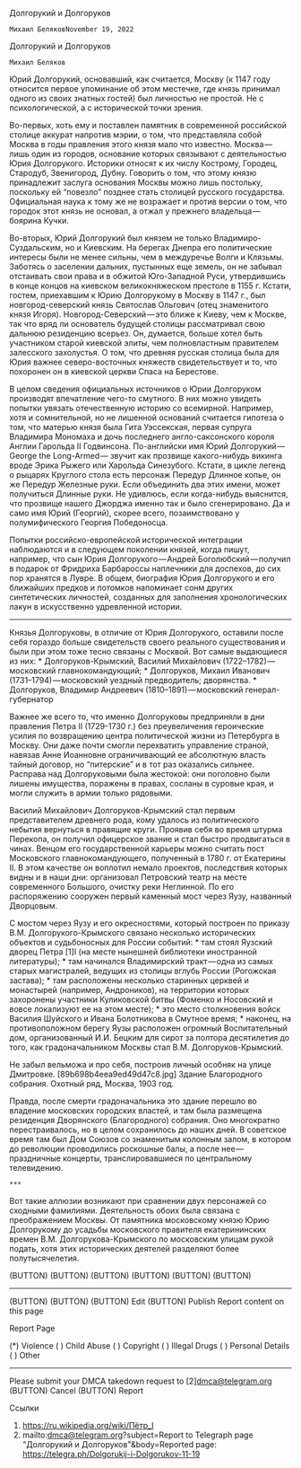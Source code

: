 Долгорукий и Долгоруков


    Михаил БеляковNovember 19, 2022

Долгорукий и Долгоруков


    Михаил Беляков

   Юрий Долгорукий, основавший, как считается, Москву (к 1147 году
   относится первое упоминание об этом местечке, где князь принимал одного
   из своих знатных гостей) был личностью не простой. Не с
   психологической, а с исторической точки зрения.

   Во-первых, хоть ему и поставлен памятник в современной российской
   столице аккурат напротив мэрии, о том, что представляла собой Москва в
   годы правления этого князя мало что известно. Москва — лишь один из
   городов, основание которых связывают с деятельностью Юрия Долгорукого.
   Историки относят к их числу Кострому, Городец, Стародуб, Звенигород,
   Дубну. Говорить о том, что этому князю принадлежит заслуга основания
   Москвы можно лишь постольку, поскольку ей “повезло” позднее стать
   столицей русского государства. Официальная наука к тому же не возражает
   и против версии о том, что городок этот князь не основал, а отжал у
   прежнего владельца — боярина Кучки.

   Во-вторых, Юрий Долгорукий был князем не только Владимиро-Суздальским,
   но и Киевским. На берегах Днепра его политические интересы были не
   менее сильны, чем в междуречье Волги и Клязьмы. Заботясь о заселении
   дальних, пустынных еще земель, он не забывал отстаивать свои права и в
   обжитой Юго-Западной Руси, утвердившись в конце концов на киевском
   великокняжеском престоле в 1155 г. Кстати, гостем, приехавшим к Юрию
   Долгорукому в Москву в 1147 г., был новгород-северский князь Святослав
   Ольгович (отец знаменитого князя Игоря). Новгород-Северский — это ближе
   к Киеву, чем к Москве, так что вряд ли основатель будущей столицы
   рассматривал свою дальнюю резиденцию всерьез. Он, думается, больше
   хотел быть участником старой киевской элиты, чем полновластным
   правителем залесского захолустья. О том, что древняя русская столица
   была для Юрия важнее северо-восточных княжеств свидетельствует и то,
   что похоронен он в киевской церкви Спаса на Берестове.

   В целом сведения официальных источников о Юрии Долгоруком производят
   впечатление чего-то смутного. В них можно увидеть попытки увязать
   отечественную историю со всемирной. Например, хотя и сомнительной, но
   не лишенной оснований считается гипотеза о том, что матерью князя была
   Гита Уэссекская, первая супруга Владимира Мономаха и дочь последнего
   англо-саксонского короля Англии Гарольда II Годвинсона. По-английски
   имя Юрий Долгорукий — George the Long-Armed — звучит как прозвище
   какого-нибудь викинга вроде Эрика Рыжего или Харольда Синезубого.
   Кстати, в цикле легенд о рыцарях Круглого стола есть персонаж Передур
   Длинное копье, он же Передур Железные руки. Если объединить два этих
   имени, может получиться Длинные руки. Не удивлюсь, если когда-нибудь
   выяснится, что прозвище нашего Джорджа именно так и было сгенерировано.
   Да и само имя Юрий (Георгий), скорее всего, позаимствовано у
   полумифического Георгия Победоносца.

   Попытки российско-европейской исторической интеграции наблюдаются и в
   следующем поколении князей, когда пишут, например, что сын Юрия
   Долгорукого — Андрей Боголюбский — получил в подарок от Фридриха
   Барбароссы наплечники для доспехов, до сих пор хранятся в Лувре. В
   общем, биография Юрия Долгорукого и его ближайших предков и потомков
   напоминает сонм других синтетических личностей, созданных для
   заполнения хронологических лакун в искусственно удревленной истории.

   ***

   Князья Долгоруковы, в отличие от Юрия Долгорукого, оставили после себя
   гораздо больше свидетельств своего реального существования и были при
   этом тоже тесно связаны с Москвой. Вот самые выдающиеся из них:
     * Долгоруков-Крымский, Василий Михайлович (1722–1782) — московский
       главнокомандующий;
     * Долгоруков, Михаил Иванович (1731–1794) — московский уездный
       предводитель; дворянства.
     * Долгоруков, Владимир Андреевич (1810–1891) — московский
       генерал-губернатор

   Важнее же всего то, что именно Долгоруковы предприняли в дни правления
   Петра II (1729-1730 г.) без преувеличения героические усилия по
   возвращению центра политической жизни из Петербурга в Москву. Они даже
   почти смогли перехватить управление страной, навязав Анне Иоанновне
   ограничивающий ее абсолютную власть тайный договор, но “питерские” и в
   тот раз оказались сильнее. Расправа над Долгоруковыми была жестокой:
   они поголовно были лишены имущества, поражены в правах, сосланы в
   суровые края, и могли служить в армии только рядовыми.

   Василий Михайлович Долгоруков-Крымский стал первым представителем
   древнего рода, кому удалось из политического небытия вернуться в
   правящие круги. Проявив себя во время штурма Перекопа, он получил
   офицерское звание и стал быстро продвигаться в чинах. Венцом его
   государственной карьеры можно считать пост Московского
   главнокомандующего, полученный в 1780 г. от Екатерины II. В этом
   качестве он воплотил немало проектов, последствия которых видны и в
   наши дни: организовал Петровский театр на месте современного Большого,
   очистку реки Неглинной. По его распоряжению сооружен первый каменный
   мост через Яузу, названный Дворцовым.

   С мостом через Яузу и его окресностями, который построен по приказу
   В.М. Долгорукого-Крымского связано несколько исторических объектов и
   судьбоносных для России событий:
     * там стоял Яузский дворец Петра [1]I (на месте нынешней библиотеки
       иностранной литературы);
     * там начинался Владимирский тракт — одна из самых старых
       магистралей, ведущих из столицы вглубь России (Рогожская застава);
     * там расположены несколько старинных церквей и монастырей (например,
       Андроников), на территории которых захоронены участники Куликовской
       битвы (Фоменко и Носовский и вовсе локализуют ее на этом месте);
     * это место столкновения войск Василия Шуйского и Ивана Болотникова в
       Смутное время;
     * наконец, на противоположном берегу Яузы расположен огромный
       Воспитательный дом, организованный И.И. Бецким для сирот за полтора
       десятилетия до того, как градоначальником Москвы стал В.М.
       Долгоруков-Крымский.

   Не забыл вельможа и про себя, построив личный особняк на улице
   Дмитровке.
   [89b698b4eea9ed49d47c8.jpg] Здание Благородного собрания. Охотный ряд,
   Москва, 1903 год.

   Правда, после смерти градоначальника это здание перешло во владение
   московских городских властей, и там была размещена резиденция
   Дворянского (Благородного) собрания. Оно многократно перестраивалось,
   но в целом сохранилось до наших дней. В советское время там был Дом
   Союзов со знаменитым колонным залом, в котором до революции проводились
   роскошные балы, а после нее — праздничные концерты, транслировавшиеся
   по центральному телевидению.

    ***

   Вот такие аллюзии возникают при сравнении двух персонажей со сходными
   фамилиями. Деятельность обоих была связана с преображением Москвы. От
   памятника московскому князю Юрию Долгорукому до усадьбы московского
   правителя екатерининских времен В.М. Долгорукова-Крымского по
   московским улицам рукой подать, хотя этих исторических деятелей
   разделяют более полутысячелетия.

   (BUTTON) (BUTTON) (BUTTON) (BUTTON) (BUTTON) (BUTTON)
   ____________________
   (BUTTON) (BUTTON)
   (BUTTON) Edit (BUTTON) Publish
   Report content on this page

Report Page

   (*) Violence ( ) Child Abuse ( ) Copyright ( ) Illegal Drugs ( )
   Personal Details ( ) Other
   ____________________
   Please submit your DMCA takedown request to [2]dmca@telegram.org
   (BUTTON) Cancel (BUTTON) Report

Ссылки

   1. https://ru.wikipedia.org/wiki/Пётр_I
   2. mailto:dmca@telegram.org?subject=Report to Telegraph page "Долгорукий и Долгоруков"&body=Reported page: https://telegra.ph/Dolgorukij-i-Dolgorukov-11-19



